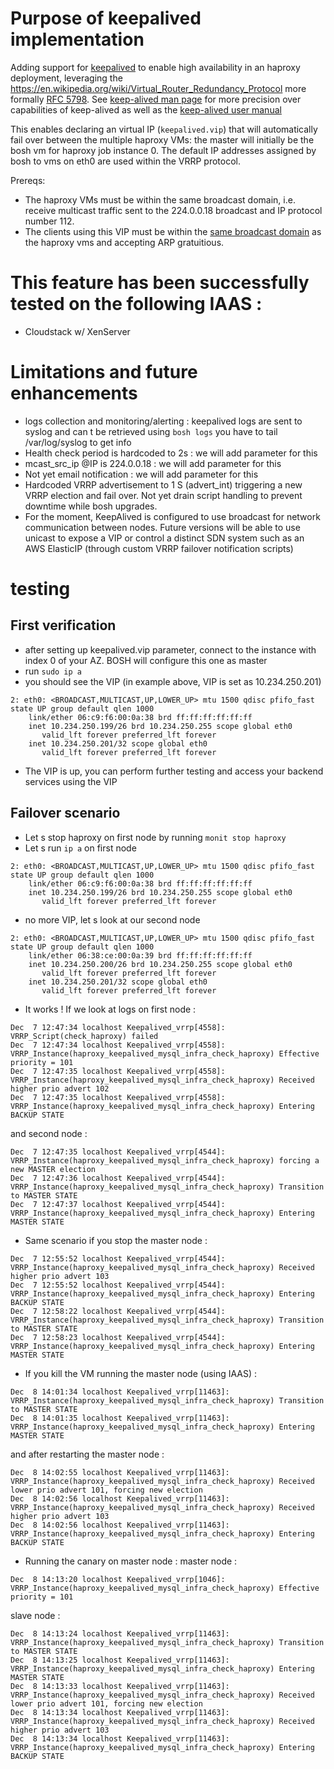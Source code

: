 # Purpose of keepalived implementation

Adding support for [keepalived](http://www.keepalived.org/documentation.html) to enable high availability in an haproxy deployment, leveraging the https://en.wikipedia.org/wiki/Virtual_Router_Redundancy_Protocol more formally [RFC 5798](https://tools.ietf.org/html/rfc5798). See [keep-alived man page](https://linux.die.net/man/5/keepalived.conf) for more precision over capabilities of keep-alived as well as the [keep-alived user manual](http://www.keepalived.org/pdf/UserGuide.pdf)

This enables declaring an virtual IP (``keepalived.vip``) that will automatically fail over between the multiple haproxy VMs: the master will initially be the bosh vm for haproxy job instance 0. The default IP addresses assigned by bosh to vms on eth0 are used within the VRRP protocol.

Prereqs:
 * The haproxy VMs must be within the same broadcast domain, i.e. receive multicast traffic sent to the 224.0.0.18 broadcast and IP protocol number 112.
* The clients using this VIP must be within the [same broadcast domain](https://en.wikipedia.org/wiki/Broadcast_domain) as the haproxy vms and accepting ARP gratuitious. 


# This feature has been successfully tested on the following IAAS :
* Cloudstack w/ XenServer


# Limitations and future enhancements
* logs collection and monitoring/alerting : keepalived logs are sent to syslog and can t be retrieved using `bosh logs` you have to tail /var/log/syslog to get info
* Health check period is hardcoded to 2s : we will add parameter for this
* mcast_src_ip @IP is 224.0.0.18 : we will add parameter for this
* Not yet email notification : we will add parameter for this
* Hardcoded VRRP advertisement to 1 S (advert_int) triggering a new VRRP election and fail over. Not yet drain script handling to prevent downtime while bosh upgrades.
* For the moment, KeepAlived is configured to use broadcast for network communication between nodes. Future versions will be able to use unicast to expose a VIP or control a distinct SDN system such as an AWS ElasticIP (through custom VRRP failover notification scripts)


# testing
## First verification
* after setting up keepalived.vip parameter, connect to the instance with index 0 of your AZ. BOSH will configure this one as master
* run `sudo ip a`
* you should see the VIP (in example above, VIP is set as 10.234.250.201)

```
2: eth0: <BROADCAST,MULTICAST,UP,LOWER_UP> mtu 1500 qdisc pfifo_fast state UP group default qlen 1000
    link/ether 06:c9:f6:00:0a:38 brd ff:ff:ff:ff:ff:ff
    inet 10.234.250.199/26 brd 10.234.250.255 scope global eth0
       valid_lft forever preferred_lft forever
    inet 10.234.250.201/32 scope global eth0
       valid_lft forever preferred_lft forever
```
* The VIP is up, you can perform further testing and access your backend services using the VIP

## Failover scenario
* Let s stop haproxy on first node by running `monit stop haproxy`
* Let s run `ip a` on first node
```
2: eth0: <BROADCAST,MULTICAST,UP,LOWER_UP> mtu 1500 qdisc pfifo_fast state UP group default qlen 1000
    link/ether 06:c9:f6:00:0a:38 brd ff:ff:ff:ff:ff:ff
    inet 10.234.250.199/26 brd 10.234.250.255 scope global eth0
       valid_lft forever preferred_lft forever
```
* no more VIP, let s look at our second node
```
2: eth0: <BROADCAST,MULTICAST,UP,LOWER_UP> mtu 1500 qdisc pfifo_fast state UP group default qlen 1000
    link/ether 06:38:ce:00:0a:39 brd ff:ff:ff:ff:ff:ff
    inet 10.234.250.200/26 brd 10.234.250.255 scope global eth0
       valid_lft forever preferred_lft forever
    inet 10.234.250.201/32 scope global eth0
       valid_lft forever preferred_lft forever
```
* It works ! If we look at logs on first node :
```
Dec  7 12:47:34 localhost Keepalived_vrrp[4558]: VRRP_Script(check_haproxy) failed
Dec  7 12:47:34 localhost Keepalived_vrrp[4558]: VRRP_Instance(haproxy_keepalived_mysql_infra_check_haproxy) Effective priority = 101
Dec  7 12:47:35 localhost Keepalived_vrrp[4558]: VRRP_Instance(haproxy_keepalived_mysql_infra_check_haproxy) Received higher prio advert 102
Dec  7 12:47:35 localhost Keepalived_vrrp[4558]: VRRP_Instance(haproxy_keepalived_mysql_infra_check_haproxy) Entering BACKUP STATE
```
and second node :
```
Dec  7 12:47:35 localhost Keepalived_vrrp[4544]: VRRP_Instance(haproxy_keepalived_mysql_infra_check_haproxy) forcing a new MASTER election
Dec  7 12:47:36 localhost Keepalived_vrrp[4544]: VRRP_Instance(haproxy_keepalived_mysql_infra_check_haproxy) Transition to MASTER STATE
Dec  7 12:47:37 localhost Keepalived_vrrp[4544]: VRRP_Instance(haproxy_keepalived_mysql_infra_check_haproxy) Entering MASTER STATE
```
* Same scenario if you stop the master node :
```
Dec  7 12:55:52 localhost Keepalived_vrrp[4544]: VRRP_Instance(haproxy_keepalived_mysql_infra_check_haproxy) Received higher prio advert 103
Dec  7 12:55:52 localhost Keepalived_vrrp[4544]: VRRP_Instance(haproxy_keepalived_mysql_infra_check_haproxy) Entering BACKUP STATE
Dec  7 12:58:22 localhost Keepalived_vrrp[4544]: VRRP_Instance(haproxy_keepalived_mysql_infra_check_haproxy) Transition to MASTER STATE
Dec  7 12:58:23 localhost Keepalived_vrrp[4544]: VRRP_Instance(haproxy_keepalived_mysql_infra_check_haproxy) Entering MASTER STATE
```
* If you kill the VM running the master node (using IAAS) :
```
Dec  8 14:01:34 localhost Keepalived_vrrp[11463]: VRRP_Instance(haproxy_keepalived_mysql_infra_check_haproxy) Transition to MASTER STATE
Dec  8 14:01:35 localhost Keepalived_vrrp[11463]: VRRP_Instance(haproxy_keepalived_mysql_infra_check_haproxy) Entering MASTER STATE
```
and after restarting the master node :
```
Dec  8 14:02:55 localhost Keepalived_vrrp[11463]: VRRP_Instance(haproxy_keepalived_mysql_infra_check_haproxy) Received lower prio advert 101, forcing new election
Dec  8 14:02:56 localhost Keepalived_vrrp[11463]: VRRP_Instance(haproxy_keepalived_mysql_infra_check_haproxy) Received higher prio advert 103
Dec  8 14:02:56 localhost Keepalived_vrrp[11463]: VRRP_Instance(haproxy_keepalived_mysql_infra_check_haproxy) Entering BACKUP STATE
```
* Running the canary on master node :
master node :
```
Dec  8 14:13:20 localhost Keepalived_vrrp[1046]: VRRP_Instance(haproxy_keepalived_mysql_infra_check_haproxy) Effective priority = 101
```

slave node :
```
Dec  8 14:13:24 localhost Keepalived_vrrp[11463]: VRRP_Instance(haproxy_keepalived_mysql_infra_check_haproxy) Transition to MASTER STATE
Dec  8 14:13:25 localhost Keepalived_vrrp[11463]: VRRP_Instance(haproxy_keepalived_mysql_infra_check_haproxy) Entering MASTER STATE
Dec  8 14:13:33 localhost Keepalived_vrrp[11463]: VRRP_Instance(haproxy_keepalived_mysql_infra_check_haproxy) Received lower prio advert 101, forcing new election
Dec  8 14:13:34 localhost Keepalived_vrrp[11463]: VRRP_Instance(haproxy_keepalived_mysql_infra_check_haproxy) Received higher prio advert 103
Dec  8 14:13:34 localhost Keepalived_vrrp[11463]: VRRP_Instance(haproxy_keepalived_mysql_infra_check_haproxy) Entering BACKUP STATE
```
